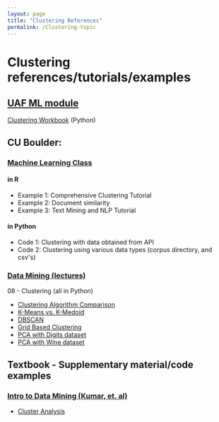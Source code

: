 ```yaml
---
layout: page
title: "Clustering References"
permalink: /Clustering-topic
---
```


# Clustering references/tutorials/examples

## [UAF ML module](../UAF/MachineLearning/UAF-ML-Module.md)

[Clustering Workbook](../UAF/MachineLearning/Clustering%20Workbook.html) (Python)

## CU Boulder: 

### [Machine Learning Class](../CU-Boulder/MachineLearning/Clustering/CUB-ML_Clustering.md)

#### in R

- Example 1: Comprehensive Clustering Tutorial
- Example 2: Document similarity
- Example 3: Text Mining and NLP Tutorial

#### in Python

- Code 1: Clustering with data obtained from API
- Code 2: Clustering using various data types (corpus directory, and csv's)

### [Data Mining (lectures)](../CU-Boulder/DataMining/Lectures.md)
08 - Clustering (all in Python)
- [Clustering Algorithm Comparison](../CU-Boulder/DataMining/Lecture-Tutorials/08-Clustering/ClusteringComparison.html)
- [K-Means vs. K-Medoid](../CU-Boulder/DataMining/Lecture-Tutorials/08-Clustering/KMeans_VS_KMedoid.html)
- [DBSCAN](../CU-Boulder/DataMining/Lecture-Tutorials/08-Clustering/DBSCAN.html)
- [Grid Based Clustering](../CU-Boulder/DataMining/Lecture-Tutorials/08-Clustering/GridBasedClustering.html)
- [PCA with Digits dataset](../CU-Boulder/DataMining/Lecture-Tutorials/08-Clustering/PCA_Digits.html)
- [PCA with Wine dataset](../CU-Boulder/DataMining/Lecture-Tutorials/08-Clustering/PCA_for_Wine.html)

## Textbook - Supplementary material/code examples
### [Intro to Data Mining (Kumar, et. al)](../Textbooks/IntroDataMining/Kumar-DataMining-textbook.md)
- [Cluster Analysis](../Textbooks/IntroDataMining-Kumar/tutorial8.html)